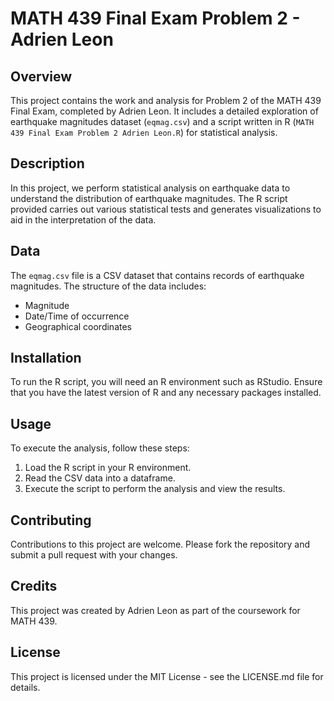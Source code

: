 # MATH 439 Final Exam Problem 2 - Adrien Leon

## Overview

This project contains the work and analysis for Problem 2 of the MATH 439 Final Exam, completed by Adrien Leon. It includes a detailed exploration of earthquake magnitudes dataset (`eqmag.csv`) and a script written in R (`MATH 439 Final Exam Problem 2 Adrien Leon.R`) for statistical analysis.

## Description

In this project, we perform statistical analysis on earthquake data to understand the distribution of earthquake magnitudes. The R script provided carries out various statistical tests and generates visualizations to aid in the interpretation of the data.

## Data

The `eqmag.csv` file is a CSV dataset that contains records of earthquake magnitudes. The structure of the data includes:
- Magnitude
- Date/Time of occurrence
- Geographical coordinates

## Installation

To run the R script, you will need an R environment such as RStudio. Ensure that you have the latest version of R and any necessary packages installed.

## Usage

To execute the analysis, follow these steps:
1. Load the R script in your R environment.
2. Read the CSV data into a dataframe.
3. Execute the script to perform the analysis and view the results.

## Contributing

Contributions to this project are welcome. Please fork the repository and submit a pull request with your changes.

## Credits

This project was created by Adrien Leon as part of the coursework for MATH 439.

## License

This project is licensed under the MIT License - see the LICENSE.md file for details.
